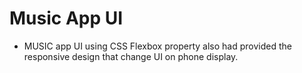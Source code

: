# Music App UI
- MUSIC app UI using CSS Flexbox property
also had provided the responsive design that change UI
on phone display.
